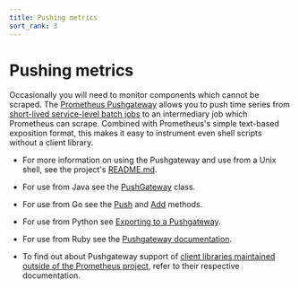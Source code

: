 ```yaml
---
title: Pushing metrics
sort_rank: 3
---
```


# Pushing metrics

Occasionally you will need to monitor components which cannot be scraped. The
[Prometheus Pushgateway](https://github.com/prometheus/pushgateway) allows you
to push time series from [short-lived service-level batch
jobs](/docs/practices/pushing/) to an intermediary job which Prometheus can
scrape. Combined with Prometheus's simple text-based exposition format, this
makes it easy to instrument even shell scripts without a client library.

 * For more information on using the Pushgateway and use from a Unix shell, see the project's
[README.md](https://github.com/prometheus/pushgateway/blob/master/README.md).

 * For use from Java see the
[PushGateway](https://prometheus.github.io/client_java/io/prometheus/client/exporter/PushGateway.html)
class.

 * For use from Go see the [Push](https://godoc.org/github.com/prometheus/client_golang/prometheus/push#Pusher.Push) and [Add](https://godoc.org/github.com/prometheus/client_golang/prometheus/push#Pusher.Add) methods.

 * For use from Python see [Exporting to a Pushgateway](https://github.com/prometheus/client_python#exporting-to-a-pushgateway).

 * For use from Ruby see the [Pushgateway documentation](https://github.com/prometheus/client_ruby#pushgateway).

* To find out about Pushgateway support of [client libraries maintained outside of the Prometheus project](/docs/instrumenting/clientlibs/), refer to their respective documentation.
